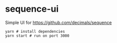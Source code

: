 # sequence-ui

Simple UI for https://github.com/decimals/sequence

```
yarn # install dependencies
yarn start # run on port 3000
```
